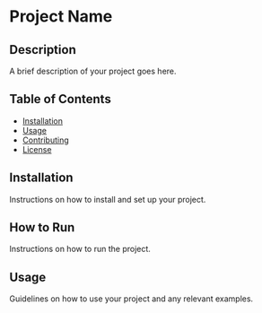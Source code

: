 # Project Name

## Description

A brief description of your project goes here.

## Table of Contents

- [Installation](#installation)
- [Usage](#usage)
- [Contributing](#contributing)
- [License](#license)

## Installation

Instructions on how to install and set up your project.

## How to Run

Instructions on how to run the project.

## Usage

Guidelines on how to use your project and any relevant examples.
